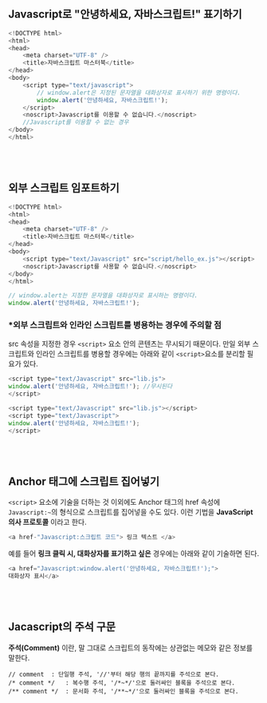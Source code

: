 
## Javascript로 "안녕하세요, 자바스크립트!" 표기하기
```javascript
<!DOCTYPE html>
<html>
<head>
	<meta charset="UTF-8" />
	<title>자바스크립트 마스터북</title>
</head>
<body>
	<script type="text/javascript">
		// window.alert은 지정된 문자열을 대화상자로 표시하기 위한 명령이다.
		window.alert('안녕하세요, 자바스크립트!');
	</script>
	<noscript>Javascript를 이용할 수 없습니다.</noscript>
	//Javascript를 이용할 수 없는 경우
</body>
</html>
```

<br/><br/>
## 외부 스크립트 임포트하기

```javascript
<!DOCTYPE html>
<html>
<head>
	<meta charset="UTF-8" />
	<title>자바스크립트 마스터북</title>
</head>
<body>
	<script type="text/Javascript" src="script/hello_ex.js"></script>
	<noscript>Javascript를 사용할 수 없습니다.</noscript>
</body>
</html>
```

```javascript
// window.alert는 지정한 문자열을 대화상자로 표시하는 명령이다.
window.alert('안녕하세요, 자바스크립트!');
```


### *외부 스크립트와 인라인 스크립트를 병용하는 경우에 주의할 점
src 속성을 지정한 경우 `<script>` 요소 안의 콘텐츠는 무시되기 때문이다. 만일 외부 스크립트와 인라인 스크립트를 병용할 경우에는 아래와 같이 `<script>`요소를 분리할 필요가 있다.

```Javascript
<script type="text/Javascript" src="lib.js">
window.alert('안녕하세요, 자바스크립트!'); //무시된다
</script>
```

```javascript
<script type="text/Javascript" src="lib.js"></script>
<script type="text/Javascript">
window.alert('안녕하세요, 자바스크립트!');
</script>
```

<br/><br/>
## Anchor 태그에 스크립트 집어넣기
` <script> ` 요소에 기술을 더하는 것 이외에도 Anchor 태그의 href 속성에 `Javascript:~`의 형식으로 스크립트를 집어넣을 수도 있다. 이런 기법을 **JavaScript 의사 프로토콜** 이라고 한다.

```javascript
<a href-"Javascript:스크립트 코드"> 링크 텍스트 </a>
```

예를 들어 **링크 클릭 시, 대화상자를 표기하고 싶은** 경우에는 아래와 같이 기술하면 된다.

```javascript
<a href="Javascript:window.alert('안녕하세요, 자바스크립트!');">
대화상자 표시</a>
```

<br/><br/>
## Jacascript의 주석 구문
**주석(Comment)** 이란, 말 그대로 스크립트의 동작에는 상관없는 메모와 같은 정보를 말한다.

```
// comment	: 단일행 주석, '//'부터 해당 행의 끝까지를 주석으로 본다.
/* comment */ 	: 복수행 주석, '/*~*/'으로 둘러싸인 블록을 주석으로 본다.
/** comment */ 	: 문서화 주석, '/**~*/'으로 둘러싸인 블록을 주석으로 본다.
```
